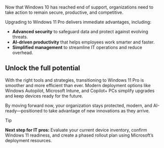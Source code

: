 Now that Windows 10 has reached end of support, organizations need to take action to remain secure, productive, and competitive.

Upgrading to Windows 11 Pro delivers immediate advantages, including:

- **Advanced security** to safeguard data and protect against evolving threats.  
- **AI-driven productivity** that helps employees work smarter and faster.  
- **Simplified management** to streamline IT operations and reduce overhead.  

## Unlock the full potential

With the right tools and strategies, transitioning to Windows 11 Pro is smoother and more efficient than ever. Modern deployment options like Windows Autopilot, Microsoft Intune, and Copilot+ PCs simplify upgrades and keep devices ready for the future.

By moving forward now, your organization stays protected, modern, and AI-ready—positioned to take advantage of new innovations as they arrive.

> [!TIP]
> **Next step for IT pros:** Evaluate your current device inventory, confirm Windows 11 readiness, and create a phased rollout plan using Microsoft’s deployment resources.